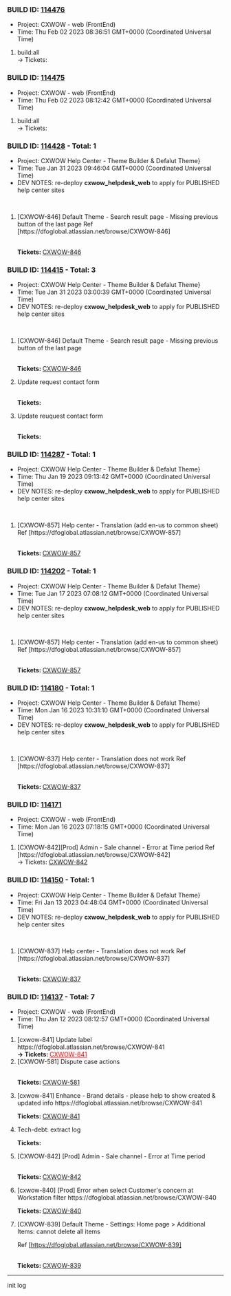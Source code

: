 



### BUILD ID: [114476](https://dfoglobal.visualstudio.com/DFO/_build/results?buildId=114476&view=results)<br>  
<ul>
<li>Project: CXWOW - web (FrontEnd)</li>
<li>Time: Thu Feb 02 2023 08:36:51 GMT+0000 (Coordinated Universal Time)</li>
</ul>
<ol><li>build:all <div>&rarr; Tickets:  </div></li></ol>



### BUILD ID: [114475](https://dfoglobal.visualstudio.com/DFO/_build/results?buildId=114475&view=results)<br>  
<ul>
<li>Project: CXWOW - web (FrontEnd)</li>
<li>Time: Thu Feb 02 2023 08:12:42 GMT+0000 (Coordinated Universal Time)</li>
</ul>
<ol><li>build:all <div>&rarr; Tickets:  </div></li></ol>



### BUILD ID: [114428](https://dfoglobal.visualstudio.com/DFO/_build/results?buildId=114428&view=results) - Total: 1 <br>  
<ul>
<li>Project: CXWOW Help Center - Theme Builder & Defalut Theme}</li>
<li>Time: Tue Jan 31 2023 09:46:04 GMT+0000 (Coordinated Universal Time)</li>
<li>DEV NOTES: re-deploy <strong>cxwow_helpdesk_web</strong> to apply for PUBLISHED help center sites</li>
</ul> 
<br>  
<ol><li> [CXWOW-846] Default Theme - Search result page - Missing previous button of the last page
Ref
[https://dfoglobal.atlassian.net/browse/CXWOW-846]
 
 <br> <strong>Tickets: </strong><a href="https://dfoglobal.atlassian.net/browse/CXWOW-846">CXWOW-846</a> </li></ol>



### BUILD ID: [114415](https://dfoglobal.visualstudio.com/DFO/_build/results?buildId=114415&view=results) - Total: 3 <br>  
<ul>
<li>Project: CXWOW Help Center - Theme Builder & Defalut Theme}</li>
<li>Time: Tue Jan 31 2023 03:00:39 GMT+0000 (Coordinated Universal Time)</li>
<li>DEV NOTES: re-deploy <strong>cxwow_helpdesk_web</strong> to apply for PUBLISHED help center sites</li>
</ul> 
<br>  
<ol><li> [CXWOW-846] Default Theme - Search result page - Missing previous button of the last page
 
 <br> <strong>Tickets: </strong><a href="https://dfoglobal.atlassian.net/browse/CXWOW-846">CXWOW-846</a> </li>
<li> Update request contact form
 
 <br> <strong>Tickets: </strong> </li>
<li> Update reuquest contact form
 
 <br> <strong>Tickets: </strong> </li></ol>



### BUILD ID: [114287](https://dfoglobal.visualstudio.com/DFO/_build/results?buildId=114287&view=results) - Total: 1 <br>  
<ul>
<li>Project: CXWOW Help Center - Theme Builder & Defalut Theme}</li>
<li>Time: Thu Jan 19 2023 09:13:42 GMT+0000 (Coordinated Universal Time)</li>
<li>DEV NOTES: re-deploy <strong>cxwow_helpdesk_web</strong> to apply for PUBLISHED help center sites</li>
</ul> 
<br>  
<ol><li> [CXWOW-857] Help center - Translation (add en-us to common sheet)
Ref
[https://dfoglobal.atlassian.net/browse/CXWOW-857]
 
 <br> <strong>Tickets: </strong><a href="https://dfoglobal.atlassian.net/browse/CXWOW-857">CXWOW-857</a> </li></ol>



### BUILD ID: [114202](https://dfoglobal.visualstudio.com/DFO/_build/results?buildId=114202&view=results) - Total: 1 <br>  
<ul>
<li>Project: CXWOW Help Center - Theme Builder & Defalut Theme}</li>
<li>Time: Tue Jan 17 2023 07:08:12 GMT+0000 (Coordinated Universal Time)</li>
<li>DEV NOTES: re-deploy <strong>cxwow_helpdesk_web</strong> to apply for PUBLISHED help center sites</li>
</ul> 
<br>  
<ol><li> [CXWOW-857] Help center - Translation (add en-us to common sheet)
Ref
[https://dfoglobal.atlassian.net/browse/CXWOW-857]
 
 <br> <strong>Tickets: </strong><a href="https://dfoglobal.atlassian.net/browse/CXWOW-857">CXWOW-857</a> </li></ol>



### BUILD ID: [114180](https://dfoglobal.visualstudio.com/DFO/_build/results?buildId=114180&view=results) - Total: 1 <br>  
<ul>
<li>Project: CXWOW Help Center - Theme Builder & Defalut Theme}</li>
<li>Time: Mon Jan 16 2023 10:31:10 GMT+0000 (Coordinated Universal Time)</li>
<li>DEV NOTES: re-deploy <strong>cxwow_helpdesk_web</strong> to apply for PUBLISHED help center sites</li>
</ul> 
<br>  
<ol><li> [CXWOW-837] Help center - Translation does not work
Ref
[https://dfoglobal.atlassian.net/browse/CXWOW-837]
 
 <br> <strong>Tickets: </strong><a href="https://dfoglobal.atlassian.net/browse/CXWOW-837">CXWOW-837</a> </li></ol>



### BUILD ID: [114171](https://dfoglobal.visualstudio.com/DFO/_build/results?buildId=114171&view=results)<br>  
<ul>
<li>Project: CXWOW - web (FrontEnd)</li>
<li>Time: Mon Jan 16 2023 07:18:15 GMT+0000 (Coordinated Universal Time)</li>
</ul>
<ol><li>[CXWOW-842][Prod] Admin - Sale channel - Error at Time period
Ref
[https://dfoglobal.atlassian.net/browse/CXWOW-842] <div>&rarr; Tickets: <a href="https://dfoglobal.atlassian.net/browse/CXWOW-842">CXWOW-842</a> </div></li></ol>



### BUILD ID: [114150](https://dfoglobal.visualstudio.com/DFO/_build/results?buildId=114150&view=results) - Total: 1 <br>  
<ul>
<li>Project: CXWOW Help Center - Theme Builder & Defalut Theme}</li>
<li>Time: Fri Jan 13 2023 04:48:04 GMT+0000 (Coordinated Universal Time)</li>
<li>DEV NOTES: re-deploy <strong>cxwow_helpdesk_web</strong> to apply for PUBLISHED help center sites</li>
</ul> 
<br>  
<ol><li> [CXWOW-837] Help center - Translation does not work
Ref
[https://dfoglobal.atlassian.net/browse/CXWOW-837]
 
 <br> <strong>Tickets: </strong><a href="https://dfoglobal.atlassian.net/browse/CXWOW-837">CXWOW-837</a> </li></ol>



### BUILD ID: [114137](https://dfoglobal.visualstudio.com/DFO/_build/results?buildId=114137&view=results) - Total: 7 <br>  
<ul>
<li>Project: CXWOW - web (FrontEnd)</li>
<li>Time: Thu Jan 12 2023 08:12:57 GMT+0000 (Coordinated Universal Time)</li>
</ul>
<ol><li> [cxwow-841] Update label
https://dfoglobal.atlassian.net/browse/CXWOW-841
 
<div>
<strong> &rarr; Tickets: </strong><a href="https://dfoglobal.atlassian.net/browse/CXWOW-841" style="color:red">CXWOW-841</a>
 </div>

  </li>
<li> [CXWOW-581] Dispute case actions
 
 <br> <strong>Tickets: </strong><a href="https://dfoglobal.atlassian.net/browse/CXWOW-581">CXWOW-581</a> </li>
<li> [cxwow-841] Enhance - Brand details - please help to show created & updated info
https://dfoglobal.atlassian.net/browse/CXWOW-841
 
 <strong>Tickets: </strong><a href="https://dfoglobal.atlassian.net/browse/CXWOW-841">CXWOW-841</a> </li>
<li> Tech-debt: extract log
 
 <strong>Tickets: </strong> </li>
<li> [CXWOW-842] [Prod] Admin - Sale channel - Error at Time period
 
 <br> <strong>Tickets: </strong><a href="https://dfoglobal.atlassian.net/browse/CXWOW-842">CXWOW-842</a> </li>
<li> [cxwow-840] [Prod] Error when select Customer's concern at Workstation filter
https://dfoglobal.atlassian.net/browse/CXWOW-840
 
 <strong>Tickets: </strong><a href="https://dfoglobal.atlassian.net/browse/CXWOW-840">CXWOW-840</a> </li>
<li> [CXWOW-839] Default Theme - Settings: Home page > Additional Items: cannot delete all items

Ref
[https://dfoglobal.atlassian.net/browse/CXWOW-839]
 
 <br> <strong>Tickets: </strong><a href="https://dfoglobal.atlassian.net/browse/CXWOW-839">CXWOW-839</a> </li>
</ol>


 ***
 init log
